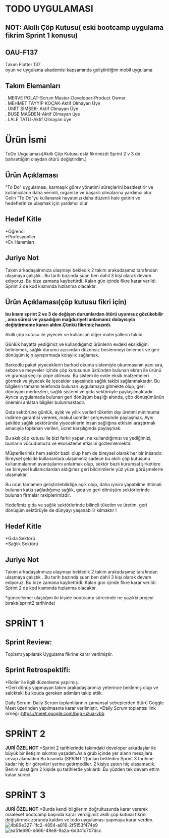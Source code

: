 
# TODO UYGULAMASI

## NOT: Akıllı Çöp Kutusu( eski bootcamp  uygulama fikrim Sprint 1 konusu)

## OAU-F137
Takım Flutter 137 <br>
oyun ve uygulama akademisi kapsamında geliştirdiğim mobil uygulama

## Takım Elemanları
. MERVE POLAT-Scrum Master-Developer-Product Owner <br>
. MEHMET TAYYİP KOÇAK-Aktif Olmayan Üye<br>
. ÜMİT ŞİMŞEK- Aktif Olmayan Üye<br>
. BUSE MAĞDEN-Aktif Olmayan üye <br>
. LALE TATLI-Aktif Olmayan üye <br>

 # Ürün İsmi
  ToDo Uygulaması(Akıllı Çöp Kutusu eski fikrimizdi Sprint 2 v 3 de bahsettiğim olaydan ötürü değiştirdim.)
 

## Ürün Açıklaması


"To Do" uygulaması, karmaşık görev yönetimi süreçlerini basitleştirir ve kullanıcıların daha verimli, organize ve başarılı olmalarına yardımcı olur. Gelin "To Do"yu kullanarak hayatınızı daha düzenli hale getirin ve hedeflerinize ulaşmak için yardımcı olur

## Hedef Kitle
 *Öğrenci <br>
 *Profesyonller <br>
 *Ev Hanımları <br>
 ## Juriye Not 
 Takım arkadaşalrımıza ulaşmayı bekledik 2 takım arakadaşımız tarafından ulaşmaya çalıştık . Bu tarih bazında şuan ben dahil 3 kişi olarak devam edıyoruz. 
 Bu bize zamana kaybettirdi. Kalan gün içinde fikre karar verildi. Sprint 2 de kod kısmında hızlanma olacaktır.

 

## Ürün Açıklaması(çöp kutusu fikri için) 
**bu kısım sprint 2 ve 3 de değişen durumlardan ötürü uyumsuz gözükebilir , ama süreci ve yaşadığım mağduriyeti anlamanız  dolayısıyla değiştirmeme kararı aldım.Çünkü fikrimiz hazırdı.**


Akıllı çöp kutusu ile yiyecek ve kullanılan diğer materyallerin takibi.

Günlük hayatta yediğimiz ve kullandığımız ürünlerin evdeki eksikliğini belirlemek, sağlık durumu açısından düzensiz beslenmeyi önlemek ve geri dönüşüm için ayrıştırmada kolaylık sağlamak.

Barkodlu paket yiyeceklerin barkod okuma sistemiyle okunmasının yanı sıra, sebze ve meyveler içinde çöp kutusunun üstünden bulunan ekran ile ürünü ve gramajı seçilip çöpe atılması. Bu sistem ile evde eksik malzemeleri görmek ve yiyecek ile içecekler sayesinde sağlık takibi sağlanmaktadır. Bu bilgilerin tamamı telefonda bulunan uygulamaya gitmekte olup, geri dönüşüm merkezleri, sağlık sistemi ve gıda sektörüyle paylaşılmaktadır. Ayrıca uygulamada bulunan geri dönüşüm başlığı altında, çöp dönüşümünün önemini anlatan bilgiler bulunmaktadır.

Gıda sektörüne günlük, aylık ve yıllık verileri tüketim dışı üretimi minimuma indirme garantisi vererek, makul ücretler çerçevesinde paylaşmak. Aynı şekilde sağlık sektöründe yiyeceklerin insan sağlığına etkisini araştırmak amacıyla toplanan verileri, ücret karşılığında paylaşmak. 

Bu akılı çöp kutusu ile bizi farklı yapan, ne kullandığımızı ve yediğimizi, bunların vücudumuza ve ekosisteme etkisini gözlemlemektir.

Müşterilerimiz hem sektör bazlı olup hem de bireysel olarak her bir insandır. Bireysel şekilde kullananlara ulaşımımız sadece bu akıllı çöp kutusunu kullanmalarının avantajlarını anlatmak olup, sektör bazlı kurumsal şirketlere ise bireysel kullanıcılardan aldığımız geri bildirimlerle yüz yüze görüşmelerle ulaşmaktır.

Bu ürün tamamen geliştirilebilirliğe açık olup, daha iyisini yapabilme ihtimali bulunan  katkı sağladığımız sağlık, gıda ve geri dönüşüm sektörlerinde bulunan firmalar rakiplerimizdir. 

Hedefimiz gıda ve sağlık sektörlerinde bilinçli tüketim ve üretim, geri dönüşüm sektörüyle de  dünyayı yaşanabilir kılmaktır !

 ## Hedef Kitle
 *Gıda Sektörü <br>
 *Sağlık Sektörü <br>
 ## Juriye Not 
 Takım arkadaşalrımıza ulaşmayı bekledik 2 takım arakadaşımız tarafından ulaşmaya çalıştık . Bu tarih bazında şuan ben dahil 3 kişi olarak devam edıyoruz. 
 Bu bize zamana kaybettirdi. Kalan gün içinde fikre karar verildi. Sprint 2 de kod kısmında hızlanma olacaktır.

 
 *güncelleme: ulaştığım iki kişide bootcamp sürecinde ne yazıkki projeyi bıraktı(sprint2 tarihinde)


 
 # SPRİNT 1
## Sprint Review:
Toplantı yapılarak Uygulama fikrine karar verilmiştir.
## Sprint Retrospektifi:
*Roller ile ilgili düzenleme yapılmış.<br>
*Geri dönüş yapmayan takım arakadaşlarımızı yeterince beklemiş olup ve salckteki bu kouda gereken adımları takip ettik.

Daily Scrum: Daily Scrum toplantılarının zamansal sebeplerden ötürü Goggle Meet üzerinden yapılmasına karar verilmiştir.
*Daily Scrum toplantısı link örneği :https://meet.google.com/bqg-uzua-vbb

 # SPRİNT 2
 **JURİ ÖZEL NOT**
 *Sprint 2 tarihlerinde takımdaki developer arkadaşlar ile büyük bir iletişim sıkıntısı yaşadım.Asla grub içinde yer alann mesajlara cevap alamadım.Bu kısımda (SPRİNT 2)onları bekledim Sprint 3 tarihine kadar hiç bir görevleri yerine getirmediler. 2 kişiye zaten hiç ulaşamadık. Benim ulaştığım 2 kişide şu tarihlerde yoklardı .Bu yüzden tek devam ettim kalan süreci.

 # SPRİNT 3
 **JURİ ÖZEL NOT**
 *Burda kendi bilgilerim doğrultusunda karar vererek maalesef bootcamp başında karar verdiğimiz akıllı çöp kutusu fikrini değiştirmek zorunda kaldım ve todo uygulaması yapmaya karar verdim.
![4b89e327-1fc2-4854-a816-2f5153f474e9](https://github.com/merweplt/AkilliCopKutusuUygulamasi/assets/134939764/c4d00b1d-c001-4449-a139-f0581c79fc70)
![ea51e690-d666-49e8-9a2a-6d341c707dcc](https://github.com/merweplt/AkilliCopKutusuUygulamasi/assets/134939764/32f19b1c-086a-45a4-ac18-50f0706fcf8d)
 



